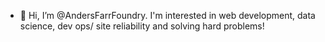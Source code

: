 - 👋 Hi, I’m @AndersFarrFoundry. I'm interested in web development, data science, dev ops/ site reliability and solving hard problems!
<!---
AndersFarrFoundry/AndersFarrFoundry is a ✨ special ✨ repository because its `README.md` (this file) appears on your GitHub profile.
You can click the Preview link to take a look at your changes.
--->
